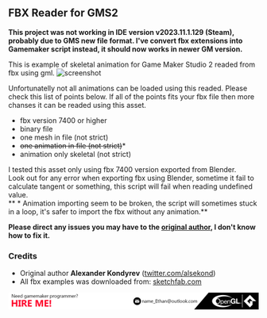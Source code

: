 ## FBX Reader for GMS2
**This project was not working in IDE version v2023.11.1.129 (Steam), probably due to GMS new file format. I've convert fbx extensions into Gamemaker script instead, it should now works in newer GM version.**

This is example of skeletal animation for Game Maker Studio 2 readed from fbx using gml.
![screenshot](https://i.imgur.com/vqBnRhg.jpg)

Unfortunatelly not all animations can be loaded using this readed. Please check this list of points below. If all of the points fits your fbx file then more chanses it can be readed using this asset.
* fbx version 7400 or higher
* binary file
* one mesh in file (not strict)
* ~~one animation in file (not strict)~~*
* animation only skeletal (not strict)

I tested this asset only using fbx 7400 version exported from Blender.  
Look out for any error when exporting fbx using Blender, sometime it fail to calculate tangent or something, this script will fail when reading undefined value.  
** * Animation importing seem to be broken, the script will sometimes stuck in a loop,  it's safer to import the fbx without any animation.**
  
**Please direct any issues you may have to the [original author](https://github.com/alsekond/fbx_reader), I don't know how to fix it.**
### Credits
* Original author **Alexander Kondyrev** ([twitter.com/alsekond](https://twitter.com/alsekond))
* All fbx examples was downloaded from: [sketchfab.com](https://sketchfab.com)

[<img src="https://github.com/callmeEthan/PrimeFramework_Sponza/blob/main/Screenshots/ads.jpg?raw=true">](mailto:name_Ethan@outlook.com)
